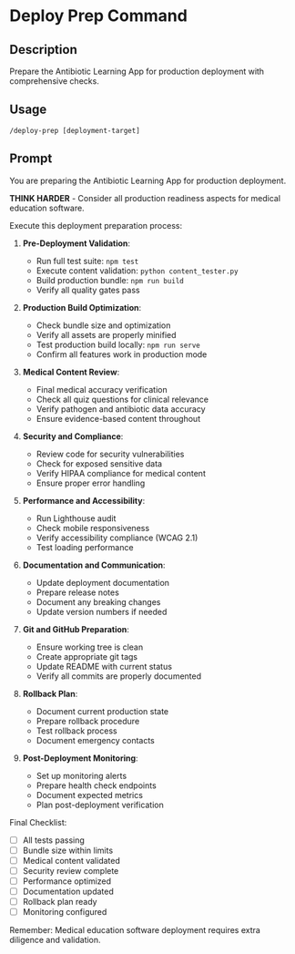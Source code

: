# Deploy Prep Command

## Description
Prepare the Antibiotic Learning App for production deployment with comprehensive checks.

## Usage
`/deploy-prep [deployment-target]`

## Prompt
You are preparing the Antibiotic Learning App for production deployment.

**THINK HARDER** - Consider all production readiness aspects for medical education software.

Execute this deployment preparation process:

1. **Pre-Deployment Validation**:
   - Run full test suite: `npm test`
   - Execute content validation: `python content_tester.py`
   - Build production bundle: `npm run build`
   - Verify all quality gates pass

2. **Production Build Optimization**:
   - Check bundle size and optimization
   - Verify all assets are properly minified
   - Test production build locally: `npm run serve`
   - Confirm all features work in production mode

3. **Medical Content Review**:
   - Final medical accuracy verification
   - Check all quiz questions for clinical relevance
   - Verify pathogen and antibiotic data accuracy
   - Ensure evidence-based content throughout

4. **Security and Compliance**:
   - Review code for security vulnerabilities
   - Check for exposed sensitive data
   - Verify HIPAA compliance for medical content
   - Ensure proper error handling

5. **Performance and Accessibility**:
   - Run Lighthouse audit
   - Check mobile responsiveness
   - Verify accessibility compliance (WCAG 2.1)
   - Test loading performance

6. **Documentation and Communication**:
   - Update deployment documentation
   - Prepare release notes
   - Document any breaking changes
   - Update version numbers if needed

7. **Git and GitHub Preparation**:
   - Ensure working tree is clean
   - Create appropriate git tags
   - Update README with current status
   - Verify all commits are properly documented

8. **Rollback Plan**:
   - Document current production state
   - Prepare rollback procedure
   - Test rollback process
   - Document emergency contacts

9. **Post-Deployment Monitoring**:
   - Set up monitoring alerts
   - Prepare health check endpoints
   - Document expected metrics
   - Plan post-deployment verification

Final Checklist:
- [ ] All tests passing
- [ ] Bundle size within limits
- [ ] Medical content validated
- [ ] Security review complete
- [ ] Performance optimized
- [ ] Documentation updated
- [ ] Rollback plan ready
- [ ] Monitoring configured

Remember: Medical education software deployment requires extra diligence and validation.